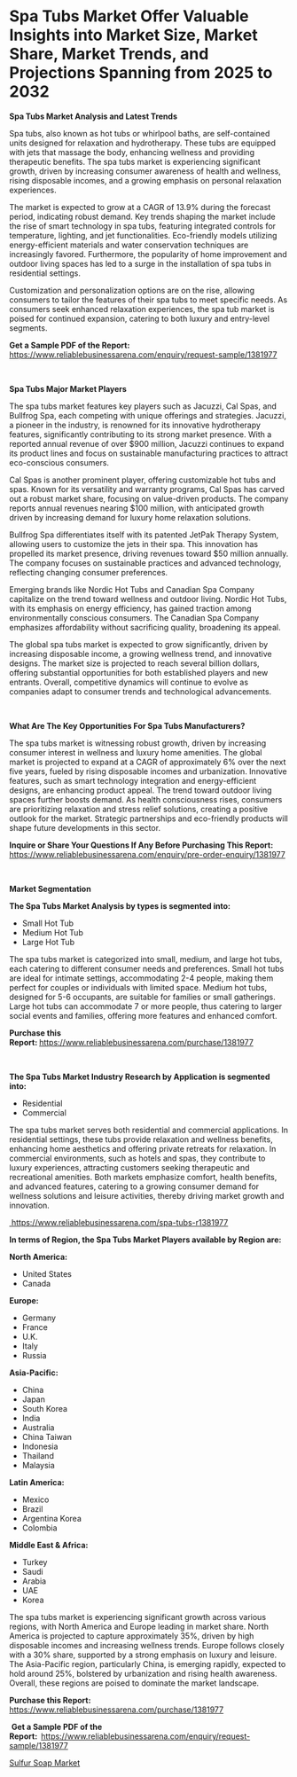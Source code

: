 <p><h1>Spa Tubs Market Offer Valuable Insights into Market Size, Market Share, Market Trends, and Projections Spanning from 2025 to 2032</h1></p><p><strong>Spa Tubs Market Analysis and Latest Trends</strong></p>
<p><p>Spa tubs, also known as hot tubs or whirlpool baths, are self-contained units designed for relaxation and hydrotherapy. These tubs are equipped with jets that massage the body, enhancing wellness and providing therapeutic benefits. The spa tubs market is experiencing significant growth, driven by increasing consumer awareness of health and wellness, rising disposable incomes, and a growing emphasis on personal relaxation experiences.</p><p>The market is expected to grow at a CAGR of 13.9% during the forecast period, indicating robust demand. Key trends shaping the market include the rise of smart technology in spa tubs, featuring integrated controls for temperature, lighting, and jet functionalities. Eco-friendly models utilizing energy-efficient materials and water conservation techniques are increasingly favored. Furthermore, the popularity of home improvement and outdoor living spaces has led to a surge in the installation of spa tubs in residential settings.</p><p>Customization and personalization options are on the rise, allowing consumers to tailor the features of their spa tubs to meet specific needs. As consumers seek enhanced relaxation experiences, the spa tub market is poised for continued expansion, catering to both luxury and entry-level segments.</p></p>
<p><strong>Get a Sample PDF of the Report:&nbsp;</strong> <a href="https://www.reliablebusinessarena.com/enquiry/request-sample/1381977?utm_campaign=2341&utm_medium=2&utm_source=Github&utm_content=ia&utm_term=08022025&utm_id=spa-tubs">https://www.reliablebusinessarena.com/enquiry/request-sample/1381977</a></p>
<p>&nbsp;</p>
<p><strong>Spa Tubs Major Market Players</strong></p>
<p><p>The spa tubs market features key players such as Jacuzzi, Cal Spas, and Bullfrog Spa, each competing with unique offerings and strategies. Jacuzzi, a pioneer in the industry, is renowned for its innovative hydrotherapy features, significantly contributing to its strong market presence. With a reported annual revenue of over $900 million, Jacuzzi continues to expand its product lines and focus on sustainable manufacturing practices to attract eco-conscious consumers.</p><p>Cal Spas is another prominent player, offering customizable hot tubs and spas. Known for its versatility and warranty programs, Cal Spas has carved out a robust market share, focusing on value-driven products. The company reports annual revenues nearing $100 million, with anticipated growth driven by increasing demand for luxury home relaxation solutions.</p><p>Bullfrog Spa differentiates itself with its patented JetPak Therapy System, allowing users to customize the jets in their spa. This innovation has propelled its market presence, driving revenues toward $50 million annually. The company focuses on sustainable practices and advanced technology, reflecting changing consumer preferences.</p><p>Emerging brands like Nordic Hot Tubs and Canadian Spa Company capitalize on the trend toward wellness and outdoor living. Nordic Hot Tubs, with its emphasis on energy efficiency, has gained traction among environmentally conscious consumers. The Canadian Spa Company emphasizes affordability without sacrificing quality, broadening its appeal.</p><p>The global spa tubs market is expected to grow significantly, driven by increasing disposable income, a growing wellness trend, and innovative designs. The market size is projected to reach several billion dollars, offering substantial opportunities for both established players and new entrants. Overall, competitive dynamics will continue to evolve as companies adapt to consumer trends and technological advancements.</p></p>
<p>&nbsp;</p>
<p><strong>What Are The Key Opportunities For Spa Tubs Manufacturers?</strong></p>
<p><p>The spa tubs market is witnessing robust growth, driven by increasing consumer interest in wellness and luxury home amenities. The global market is projected to expand at a CAGR of approximately 6% over the next five years, fueled by rising disposable incomes and urbanization. Innovative features, such as smart technology integration and energy-efficient designs, are enhancing product appeal. The trend toward outdoor living spaces further boosts demand. As health consciousness rises, consumers are prioritizing relaxation and stress relief solutions, creating a positive outlook for the market. Strategic partnerships and eco-friendly products will shape future developments in this sector.</p></p>
<p><strong>Inquire or Share Your Questions If Any Before Purchasing This Report:</strong> <a href="https://www.reliablebusinessarena.com/enquiry/pre-order-enquiry/1381977?utm_campaign=2341&utm_medium=2&utm_source=Github&utm_content=ia&utm_term=08022025&utm_id=spa-tubs">https://www.reliablebusinessarena.com/enquiry/pre-order-enquiry/1381977</a></p>
<p>&nbsp;</p>
<p><strong>Market Segmentation</strong></p>
<p><strong>The Spa Tubs Market Analysis by types is segmented into:</strong></p>
<p><ul><li>Small Hot Tub</li><li>Medium Hot Tub</li><li>Large Hot Tub</li></ul></p>
<p><p>The spa tubs market is categorized into small, medium, and large hot tubs, each catering to different consumer needs and preferences. Small hot tubs are ideal for intimate settings, accommodating 2-4 people, making them perfect for couples or individuals with limited space. Medium hot tubs, designed for 5-6 occupants, are suitable for families or small gatherings. Large hot tubs can accommodate 7 or more people, thus catering to larger social events and families, offering more features and enhanced comfort.</p></p>
<p><strong>Purchase this Report:&nbsp;</strong><a href="https://www.reliablebusinessarena.com/purchase/1381977?utm_campaign=2341&utm_medium=2&utm_source=Github&utm_content=ia&utm_term=08022025&utm_id=spa-tubs">https://www.reliablebusinessarena.com/purchase/1381977</a></p>
<p>&nbsp;</p>
<p><strong>The Spa Tubs Market Industry Research by Application is segmented into:</strong></p>
<p><ul><li>Residential</li><li>Commercial</li></ul></p>
<p><p>The spa tubs market serves both residential and commercial applications. In residential settings, these tubs provide relaxation and wellness benefits, enhancing home aesthetics and offering private retreats for relaxation. In commercial environments, such as hotels and spas, they contribute to luxury experiences, attracting customers seeking therapeutic and recreational amenities. Both markets emphasize comfort, health benefits, and advanced features, catering to a growing consumer demand for wellness solutions and leisure activities, thereby driving market growth and innovation.</p></p>
<p><a href="https://www.reliablebusinessarena.com/spa-tubs-r1381977?utm_campaign=2341&utm_medium=2&utm_source=Github&utm_content=ia&utm_term=08022025&utm_id=spa-tubs">&nbsp;https://www.reliablebusinessarena.com/spa-tubs-r1381977</a></p>
<p><strong>In terms of Region, the Spa Tubs Market Players available by Region are:</strong></p>
<p>
    <p> <strong> North America: </strong>
        <ul>
            <li>United States</li>
            <li>Canada</li>
        </ul>
        </p> 
    <p> <strong> Europe: </strong>
        <ul>
            <li>Germany</li>
            <li>France</li>
            <li>U.K.</li>
            <li>Italy</li>
            <li>Russia</li>
        </ul>
        </p> 
    <p> <strong> Asia-Pacific: </strong>
        <ul>
            <li>China</li>
            <li>Japan</li>
            <li>South Korea</li>
            <li>India</li>
            <li>Australia</li>
            <li>China Taiwan</li>
            <li>Indonesia</li>
            <li>Thailand</li>
            <li>Malaysia</li>
        </ul>
        </p> 
    <p> <strong> Latin America: </strong>
        <ul>
            <li>Mexico</li>
            <li>Brazil</li>
            <li>Argentina Korea</li>
            <li>Colombia</li>
        </ul>
        </p> 
    <p> <strong> Middle East & Africa: </strong>
        <ul>
            <li>Turkey</li>
            <li>Saudi</li>
            <li>Arabia</li>
            <li>UAE</li>
            <li>Korea</li>
        </ul>
    </p>
    </p>
<p><p>The spa tubs market is experiencing significant growth across various regions, with North America and Europe leading in market share. North America is projected to capture approximately 35%, driven by high disposable incomes and increasing wellness trends. Europe follows closely with a 30% share, supported by a strong emphasis on luxury and leisure. The Asia-Pacific region, particularly China, is emerging rapidly, expected to hold around 25%, bolstered by urbanization and rising health awareness. Overall, these regions are poised to dominate the market landscape.</p></p>
<p><strong>Purchase this Report: </strong><a href="https://www.reliablebusinessarena.com/purchase/1381977?utm_campaign=2341&utm_medium=2&utm_source=Github&utm_content=ia&utm_term=08022025&utm_id=spa-tubs">https://www.reliablebusinessarena.com/purchase/1381977</a></p>
<p>&nbsp;<strong>Get a Sample PDF of the Report:&nbsp;&nbsp;</strong><a href="https://www.reliablebusinessarena.com/enquiry/request-sample/1381977?utm_campaign=2341&utm_medium=2&utm_source=Github&utm_content=ia&utm_term=08022025&utm_id=spa-tubs">https://www.reliablebusinessarena.com/enquiry/request-sample/1381977</a></p>
<p><strong></strong></p>
<p><p><a href="https://github.com/jaquelynhasenaue8/Market-Research-Report-List-1/blob/main/sulfur-soap-market.md?utm_campaign=2341&utm_medium=2&utm_source=Github&utm_content=ia&utm_term=08022025&utm_id=spa-tubs">Sulfur Soap Market</a></p></p>
